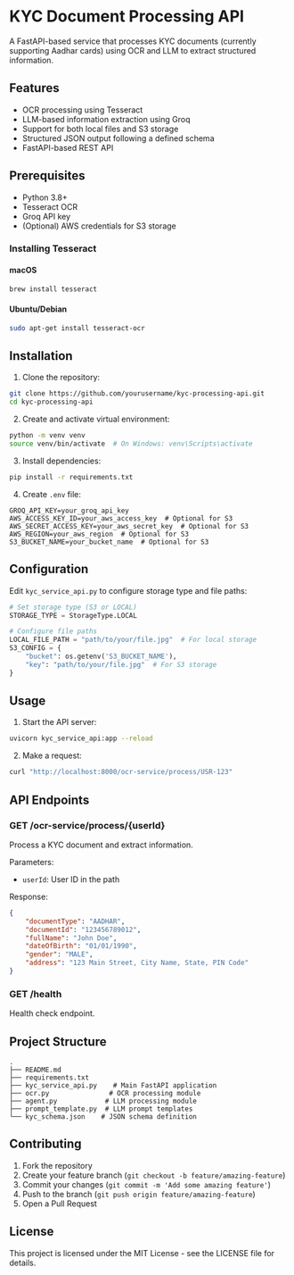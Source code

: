# KYC Document Processing API

A FastAPI-based service that processes KYC documents (currently supporting Aadhar cards) using OCR and LLM to extract structured information.

## Features

- OCR processing using Tesseract
- LLM-based information extraction using Groq
- Support for both local files and S3 storage
- Structured JSON output following a defined schema
- FastAPI-based REST API

## Prerequisites

- Python 3.8+
- Tesseract OCR
- Groq API key
- (Optional) AWS credentials for S3 storage

### Installing Tesseract

#### macOS
```bash
brew install tesseract
```

#### Ubuntu/Debian
```bash
sudo apt-get install tesseract-ocr
```

## Installation

1. Clone the repository:
```bash
git clone https://github.com/yourusername/kyc-processing-api.git
cd kyc-processing-api
```

2. Create and activate virtual environment:
```bash
python -m venv venv
source venv/bin/activate  # On Windows: venv\Scripts\activate
```

3. Install dependencies:
```bash
pip install -r requirements.txt
```

4. Create `.env` file:
```
GROQ_API_KEY=your_groq_api_key
AWS_ACCESS_KEY_ID=your_aws_access_key  # Optional for S3
AWS_SECRET_ACCESS_KEY=your_aws_secret_key  # Optional for S3
AWS_REGION=your_aws_region  # Optional for S3
S3_BUCKET_NAME=your_bucket_name  # Optional for S3
```

## Configuration

Edit `kyc_service_api.py` to configure storage type and file paths:

```python
# Set storage type (S3 or LOCAL)
STORAGE_TYPE = StorageType.LOCAL

# Configure file paths
LOCAL_FILE_PATH = "path/to/your/file.jpg"  # For local storage
S3_CONFIG = {
    "bucket": os.getenv('S3_BUCKET_NAME'),
    "key": "path/to/your/file.jpg"  # For S3 storage
}
```

## Usage

1. Start the API server:
```bash
uvicorn kyc_service_api:app --reload
```

2. Make a request:
```bash
curl "http://localhost:8000/ocr-service/process/USR-123"
```

## API Endpoints

### GET /ocr-service/process/{userId}

Process a KYC document and extract information.

Parameters:
- `userId`: User ID in the path

Response:
```json
{
    "documentType": "AADHAR",
    "documentId": "123456789012",
    "fullName": "John Doe",
    "dateOfBirth": "01/01/1990",
    "gender": "MALE",
    "address": "123 Main Street, City Name, State, PIN Code"
}
```

### GET /health

Health check endpoint.

## Project Structure

```
.
├── README.md
├── requirements.txt
├── kyc_service_api.py    # Main FastAPI application
├── ocr.py               # OCR processing module
├── agent.py            # LLM processing module
├── prompt_template.py  # LLM prompt templates
└── kyc_schema.json    # JSON schema definition
```

## Contributing

1. Fork the repository
2. Create your feature branch (`git checkout -b feature/amazing-feature`)
3. Commit your changes (`git commit -m 'Add some amazing feature'`)
4. Push to the branch (`git push origin feature/amazing-feature`)
5. Open a Pull Request

## License

This project is licensed under the MIT License - see the LICENSE file for details.
